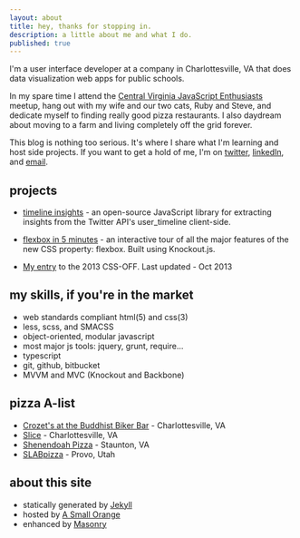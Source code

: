 ```yaml
---
layout: about
title: hey, thanks for stopping in.
description: a little about me and what I do.
published: true
---
```

I'm a user interface developer at a company in Charlottesville, VA that does data visualization web apps for public schools.

In my spare time I attend the [Central Virginia JavaScript Enthusiasts](http://www.meetup.com/Central-Virginia-Javascript-Enthusiasts-CVJSE/) meetup, hang out with my wife and our two cats, Ruby and Steve, and dedicate myself to finding really good pizza restaurants. I also daydream about moving to a farm and living completely off the grid forever.

This blog is nothing too serious. It's where I share what I'm learning and host side projects. If you want to get a hold of me, I'm on [twitter](http://twitter.com/_brycepj), [linkedIn](http://www.linkedin.com/in/brycepj/), and [email](mailto:brycepj@gmail.com).

## projects

- [timeline insights](https://github.com/brycepj/timeline-insights) - an open-source JavaScript library for extracting insights from the Twitter API's user_timeline client-side.

- [flexbox in 5 minutes](http://devbryce.com/flexbox) - an interactive tour of all the major features of the new CSS property: flexbox. Built using Knockout.js.

- [My entry](http://devbryce.com/css-off) to the 2013 CSS-OFF. Last updated - Oct 2013

## my skills, if you're in the market

- web standards compliant html(5) and css(3)
- less, scss, and SMACSS
- object-oriented, modular javascript
- most major js tools: jquery, grunt, require...
- typescript
- git, github, bitbucket
- MVVM and MVC (Knockout and Backbone)


## pizza A-list

- [Crozet's at the Buddhist Biker Bar](http://cpbbb.com/) - Charlottesville, VA
- [Slice](http://slice-cville.com/) - Charlottesville, VA
- [Shenendoah Pizza](http://www.shenandoahpizza.com/) - Staunton, VA
- [SLABpizza](http://slabpizza.com/) - Provo, Utah

## about this site

- statically generated by [Jekyll](http://jekyllrb.com)
- hosted by [A Small Orange](http://asmallorange.com)
- enhanced by [Masonry](http://masonry.desandro.com)